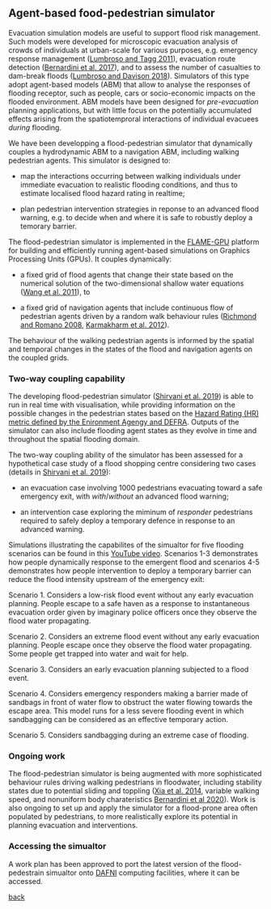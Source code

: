 ## Agent-based food-pedestrian simulator 

Evacuation simulation models are useful to support flood risk management. Such models were developed for microscopic evacuation analysis of crowds of individuals at urban-scale for various purposes, e.g. emergency response management ([Lumbroso and Tagg 2011](http://eprints.hrwallingford.co.uk/508/)), evacuation route detection ([Bernardini et al. 2017](https://www.sciencedirect.com/science/article/pii/S1876610217346805)), and to assess the number of casualties to dam-break floods ([Lumbroso and Davison 2018](https://onlinelibrary.wiley.com/doi/full/10.1111/jfr3.12230)). Simulators of this type adopt agent-based models (ABM) that allow to analyse the responses of flooding receptor, such as people, cars or socio-economic impacts on the flooded environment. ABM models have been designed for _pre-evacuation_ planning applications, but with little focus on the potentially accumulated effects arising from the spatiotemproral interactions of individual evacuees _during_ flooding.  

We have been developping a flood-pedestrian simulator that dynamically couples a hydrodynamic ABM to a navigation ABM, including walking pedestrian agents. This simulator is designed to:

* map the interactions occurring between walking individuals under immediate evacuation to realistic flooding conditions, and thus to estimate localised flood hazard rating in realtime; 

* plan pedestrian intervention strategies in reponse to an advanced flood warning, e.g. to decide when and where it is safe to robustly deploy a temorary barrier. 


The flood-pedestrian simulator is implemented in the [FLAME-GPU](http://www.flamegpu.com) platform for building and efficiently running agent-based simulations on Graphics Processing Units (GPUs). It couples dynamically:

* a fixed grid of flood agents that change their state based on the numerical solution of the two-dimensional shallow water equations ([Wang et al. 2011](https://www.tandfonline.com/doi/abs/10.1080/00221686.2011.566248)), to


* a fixed grid of navigation agents that include continuous flow of pedestrian agents driven by a random walk behaviour rules ([Richmond and Romano 2008](http://citeseerx.ist.psu.edu/viewdoc/summary?doi=10.1.1.144.734), [Karmakharm et al. 2012](https://diglib.eg.org/handle/10.2312/LocalChapterEvents.TPCG.TPCG12.041-044)).

The behaviour of the walking pedestrian agents is informed by the spatial and temporal changes in the states of the flood and navigation agents on the coupled grids. 


### Two-way coupling capability
The developing flood-pedestrian simulator ([Shirvani et al. 2019](https://arxiv.org/abs/1908.05232)) is able to run in real time with visualisation, while providing information on the possible changes in the pedestrian states based on the [Hazard Rating (HR) metric defined by the Enironment Agengy and DEFRA](http://randd.defra.gov.uk/Document.aspx?Document=FD2321_3436_TRP.pdf). Outputs of the simulator can also include flooding agent states as they evolve in time and throughout the spatial flooding domain. 

The two-way coupling ability of the simulator has been assessed for a hypothetical case study of a flood shopping centre considering two cases (details in [Shirvani et al. 2019](https://arxiv.org/abs/1908.05232)): 

* an evacuation case involving 1000 pedestrians evacuating toward a safe emergency exit, with _with_/_without_ an advanced flood warning; 

* an intervention case exploring the miminum of _responder_ pedestrians required to safely deploy a temporary defence in response to an advanced warning. 

Simulations illustrating the capabilites of the simualtor for five flooding scenarios can be found in this [YouTube video](https://www.youtube.com/watch?v=NCToADh39dQ). Scenarios 1-3 demonstrates how people dynamically response to the emergent flood and scenarios 4-5 demonstrates how people intervention to deploy a temporary barrier can reduce the flood intensity upstream of the emergency exit: 

Scenario 1. Considers a low-risk flood event without any early evacuation planning. People escape to a safe haven as a response to instantaneous evacuation order given by imaginary police officers once they observe the flood water propagating.

Scenario 2. Considers an extreme flood event without any early evacuation planning. People escape once they observe the flood water propagating. Some people get trapped into water and wait for help.

Scenario 3. Considers an early evacuation planning subjected to a flood event. 

Scenario 4. Considers emergency responders making a barrier made of sandbags in front of water flow to obstruct the water flowing towards the escape area. This model runs for a less severe flooding event in which sandbagging can be considered as an effective temporary action. 

Scenario 5. Considers sandbagging during an extreme case of flooding. 


### Ongoing work
The flood-pedestrian simulator is being augmented with more sophisticated behaviour rules driving walking pedestrians in floodwater, including stability states due to potential sliding and toppling ([Xia et al. 2014](https://iahr.tandfonline.com/doi/abs/10.1080/00221686.2013.875073), variable walking speed, and nonuniform body charateristics [Bernardini et al 2020](https://www.sciencedirect.com/science/article/pii/S0925753519321745)). Work is also ongoing to set up and apply the simulator for a flood-prone area often populated by pedestrians, to more realistically explore its potential in planning evacuation and interventions.  


### Accessing the simualtor
A work plan has been approved to port the latest version of the flood-pedestrain simualtor onto [DAFNI](https://www.dafni.ac.uk/projects/) computing facilities, where it can be accessed. 


[back](./)
